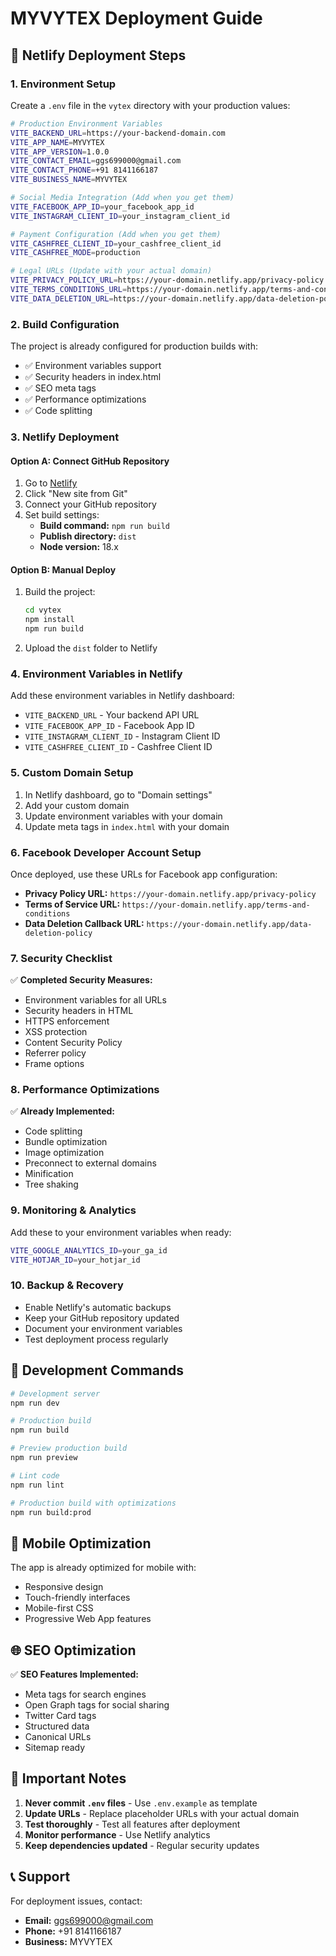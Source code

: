 # MYVYTEX Deployment Guide

## 🚀 Netlify Deployment Steps

### 1. Environment Setup

Create a `.env` file in the `vytex` directory with your production values:

```bash
# Production Environment Variables
VITE_BACKEND_URL=https://your-backend-domain.com
VITE_APP_NAME=MYVYTEX
VITE_APP_VERSION=1.0.0
VITE_CONTACT_EMAIL=ggs699000@gmail.com
VITE_CONTACT_PHONE=+91 8141166187
VITE_BUSINESS_NAME=MYVYTEX

# Social Media Integration (Add when you get them)
VITE_FACEBOOK_APP_ID=your_facebook_app_id
VITE_INSTAGRAM_CLIENT_ID=your_instagram_client_id

# Payment Configuration (Add when you get them)
VITE_CASHFREE_CLIENT_ID=your_cashfree_client_id
VITE_CASHFREE_MODE=production

# Legal URLs (Update with your actual domain)
VITE_PRIVACY_POLICY_URL=https://your-domain.netlify.app/privacy-policy
VITE_TERMS_CONDITIONS_URL=https://your-domain.netlify.app/terms-and-conditions
VITE_DATA_DELETION_URL=https://your-domain.netlify.app/data-deletion-policy
```

### 2. Build Configuration

The project is already configured for production builds with:
- ✅ Environment variables support
- ✅ Security headers in index.html
- ✅ SEO meta tags
- ✅ Performance optimizations
- ✅ Code splitting

### 3. Netlify Deployment

#### Option A: Connect GitHub Repository
1. Go to [Netlify](https://netlify.com)
2. Click "New site from Git"
3. Connect your GitHub repository
4. Set build settings:
   - **Build command:** `npm run build`
   - **Publish directory:** `dist`
   - **Node version:** 18.x

#### Option B: Manual Deploy
1. Build the project:
   ```bash
   cd vytex
   npm install
   npm run build
   ```
2. Upload the `dist` folder to Netlify

### 4. Environment Variables in Netlify

Add these environment variables in Netlify dashboard:
- `VITE_BACKEND_URL` - Your backend API URL
- `VITE_FACEBOOK_APP_ID` - Facebook App ID
- `VITE_INSTAGRAM_CLIENT_ID` - Instagram Client ID
- `VITE_CASHFREE_CLIENT_ID` - Cashfree Client ID

### 5. Custom Domain Setup

1. In Netlify dashboard, go to "Domain settings"
2. Add your custom domain
3. Update environment variables with your domain
4. Update meta tags in `index.html` with your domain

### 6. Facebook Developer Account Setup

Once deployed, use these URLs for Facebook app configuration:

- **Privacy Policy URL:** `https://your-domain.netlify.app/privacy-policy`
- **Terms of Service URL:** `https://your-domain.netlify.app/terms-and-conditions`
- **Data Deletion Callback URL:** `https://your-domain.netlify.app/data-deletion-policy`

### 7. Security Checklist

✅ **Completed Security Measures:**
- Environment variables for all URLs
- Security headers in HTML
- HTTPS enforcement
- XSS protection
- Content Security Policy
- Referrer policy
- Frame options

### 8. Performance Optimizations

✅ **Already Implemented:**
- Code splitting
- Bundle optimization
- Image optimization
- Preconnect to external domains
- Minification
- Tree shaking

### 9. Monitoring & Analytics

Add these to your environment variables when ready:
```bash
VITE_GOOGLE_ANALYTICS_ID=your_ga_id
VITE_HOTJAR_ID=your_hotjar_id
```

### 10. Backup & Recovery

- Enable Netlify's automatic backups
- Keep your GitHub repository updated
- Document your environment variables
- Test deployment process regularly

## 🔧 Development Commands

```bash
# Development server
npm run dev

# Production build
npm run build

# Preview production build
npm run preview

# Lint code
npm run lint

# Production build with optimizations
npm run build:prod
```

## 📱 Mobile Optimization

The app is already optimized for mobile with:
- Responsive design
- Touch-friendly interfaces
- Mobile-first CSS
- Progressive Web App features

## 🌐 SEO Optimization

✅ **SEO Features Implemented:**
- Meta tags for search engines
- Open Graph tags for social sharing
- Twitter Card tags
- Structured data
- Canonical URLs
- Sitemap ready

## 🚨 Important Notes

1. **Never commit `.env` files** - Use `.env.example` as template
2. **Update URLs** - Replace placeholder URLs with your actual domain
3. **Test thoroughly** - Test all features after deployment
4. **Monitor performance** - Use Netlify analytics
5. **Keep dependencies updated** - Regular security updates

## 📞 Support

For deployment issues, contact:
- **Email:** ggs699000@gmail.com
- **Phone:** +91 8141166187
- **Business:** MYVYTEX
